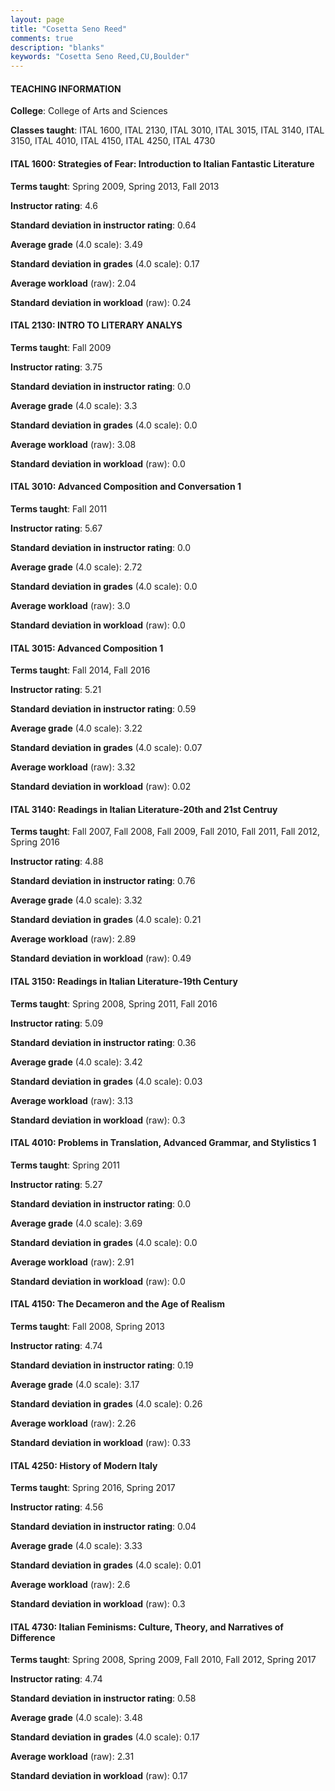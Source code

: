 ```yaml
---
layout: page
title: "Cosetta Seno Reed" 
comments: true
description: "blanks"
keywords: "Cosetta Seno Reed,CU,Boulder"
---
```

<head>
<script src="https://ajax.googleapis.com/ajax/libs/jquery/2.1.3/jquery.min.js"></script>
<script src="https://dl.dropboxusercontent.com/s/pc42nxpaw1ea4o9/highcharts.js?dl=0"></script>
<!-- <script src="../assets/js/highcharts.js"></script> -->
<style type="text/css">@font-face {
	font-family: "Bebas Neue";
	src: url(https://www.filehosting.org/file/details/544349/BebasNeue Regular.otf) format("opentype");
	}
	h1.Bebas { 
		font-family: "Bebas Neue", Verdana, Tahoma;
	}
</style>
</head>
	   
#### TEACHING INFORMATION

**College**: College of Arts and Sciences

**Classes taught**: ITAL 1600, ITAL 2130, ITAL 3010, ITAL 3015, ITAL 3140, ITAL 3150, ITAL 4010, ITAL 4150, ITAL 4250, ITAL 4730

#### ITAL 1600: Strategies of Fear: Introduction to Italian Fantastic Literature

**Terms taught**: Spring 2009, Spring 2013, Fall 2013

**Instructor rating**: 4.6

**Standard deviation in instructor rating**: 0.64

**Average grade** (4.0 scale): 3.49

**Standard deviation in grades** (4.0 scale): 0.17

**Average workload** (raw): 2.04

**Standard deviation in workload** (raw): 0.24

#### ITAL 2130: INTRO TO LITERARY ANALYS

**Terms taught**: Fall 2009

**Instructor rating**: 3.75

**Standard deviation in instructor rating**: 0.0

**Average grade** (4.0 scale): 3.3

**Standard deviation in grades** (4.0 scale): 0.0

**Average workload** (raw): 3.08

**Standard deviation in workload** (raw): 0.0

#### ITAL 3010: Advanced Composition and Conversation 1

**Terms taught**: Fall 2011

**Instructor rating**: 5.67

**Standard deviation in instructor rating**: 0.0

**Average grade** (4.0 scale): 2.72

**Standard deviation in grades** (4.0 scale): 0.0

**Average workload** (raw): 3.0

**Standard deviation in workload** (raw): 0.0

#### ITAL 3015: Advanced Composition 1

**Terms taught**: Fall 2014, Fall 2016

**Instructor rating**: 5.21

**Standard deviation in instructor rating**: 0.59

**Average grade** (4.0 scale): 3.22

**Standard deviation in grades** (4.0 scale): 0.07

**Average workload** (raw): 3.32

**Standard deviation in workload** (raw): 0.02

#### ITAL 3140: Readings in Italian Literature-20th and 21st Centruy

**Terms taught**: Fall 2007, Fall 2008, Fall 2009, Fall 2010, Fall 2011, Fall 2012, Spring 2016

**Instructor rating**: 4.88

**Standard deviation in instructor rating**: 0.76

**Average grade** (4.0 scale): 3.32

**Standard deviation in grades** (4.0 scale): 0.21

**Average workload** (raw): 2.89

**Standard deviation in workload** (raw): 0.49

#### ITAL 3150: Readings in Italian Literature-19th Century

**Terms taught**: Spring 2008, Spring 2011, Fall 2016

**Instructor rating**: 5.09

**Standard deviation in instructor rating**: 0.36

**Average grade** (4.0 scale): 3.42

**Standard deviation in grades** (4.0 scale): 0.03

**Average workload** (raw): 3.13

**Standard deviation in workload** (raw): 0.3

#### ITAL 4010: Problems in Translation, Advanced Grammar, and Stylistics 1

**Terms taught**: Spring 2011

**Instructor rating**: 5.27

**Standard deviation in instructor rating**: 0.0

**Average grade** (4.0 scale): 3.69

**Standard deviation in grades** (4.0 scale): 0.0

**Average workload** (raw): 2.91

**Standard deviation in workload** (raw): 0.0

#### ITAL 4150: The Decameron and the Age of Realism

**Terms taught**: Fall 2008, Spring 2013

**Instructor rating**: 4.74

**Standard deviation in instructor rating**: 0.19

**Average grade** (4.0 scale): 3.17

**Standard deviation in grades** (4.0 scale): 0.26

**Average workload** (raw): 2.26

**Standard deviation in workload** (raw): 0.33

#### ITAL 4250: History of Modern Italy

**Terms taught**: Spring 2016, Spring 2017

**Instructor rating**: 4.56

**Standard deviation in instructor rating**: 0.04

**Average grade** (4.0 scale): 3.33

**Standard deviation in grades** (4.0 scale): 0.01

**Average workload** (raw): 2.6

**Standard deviation in workload** (raw): 0.3

#### ITAL 4730: Italian Feminisms: Culture, Theory, and Narratives of Difference

**Terms taught**: Spring 2008, Spring 2009, Fall 2010, Fall 2012, Spring 2017

**Instructor rating**: 4.74

**Standard deviation in instructor rating**: 0.58

**Average grade** (4.0 scale): 3.48

**Standard deviation in grades** (4.0 scale): 0.17

**Average workload** (raw): 2.31

**Standard deviation in workload** (raw): 0.17

